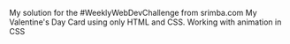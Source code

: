 My solution for the #WeeklyWebDevChallenge from srimba.com
My Valentine's Day Card using only HTML and CSS. Working with animation in CSS